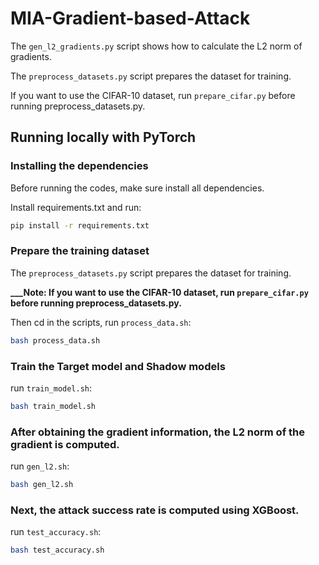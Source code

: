# MIA-Gradient-based-Attack

The `gen_l2_gradients.py` script shows how to calculate the L2 norm of gradients.

The `preprocess_datasets.py` script prepares the dataset for training.

If you want to use the CIFAR-10 dataset, run `prepare_cifar.py` before running preprocess_datasets.py.

## Running locally with PyTorch
### Installing the dependencies

Before running the codes, make sure install all dependencies.

Install requirements.txt and run:

```bash
pip install -r requirements.txt
```

### Prepare the training dataset

The `preprocess_datasets.py` script prepares the dataset for training.

**___Note:
If you want to use the CIFAR-10 dataset, run `prepare_cifar.py` before running preprocess_datasets.py.**

Then cd in the scripts, run `process_data.sh`:

```bash
bash process_data.sh
```

### Train the Target model and Shadow models

run `train_model.sh`:

```bash
bash train_model.sh
```

### After obtaining the gradient information, the L2 norm of the gradient is computed.

run `gen_l2.sh`:

```bash
bash gen_l2.sh
```

### Next, the attack success rate is computed using XGBoost.

run `test_accuracy.sh`:

```bash
bash test_accuracy.sh
```

